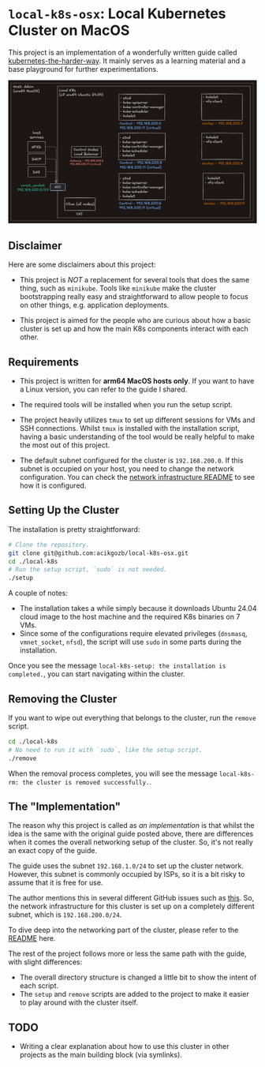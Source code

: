 # `local-k8s-osx`: Local Kubernetes Cluster on MacOS

This project is an implementation of a wonderfully written guide called [kubernetes-the-harder-way](https://github.com/ghik/kubernetes-the-harder-way).
It mainly serves as a learning material and a base playground for further experimentations.

![architecture](./readme-assets/architecture.png)

## Disclaimer

Here are some disclaimers about this project:

- This project is _NOT_ a replacement for several tools that does the same thing, such as `minikube`.
  Tools like `minikube` make the cluster bootstrapping really easy and straightforward to allow people to focus on other things, e.g. application deployments.

- This project is aimed for the people who are curious about how a basic cluster is set up and how the main K8s components interact with each other.

## Requirements

- This project is written for **arm64 MacOS hosts only**.
  If you want to have a Linux version, you can refer to the guide I shared.

- The required tools will be installed when you run the setup script.

- The project heavily utilizes `tmux` to set up different sessions for VMs and SSH connections.
  Whilst `tmux` is installed with the installation script, having a basic understanding of the tool would be really helpful to make the most out of this project.

- The default subnet configured for the cluster is `192.168.200.0`.
  If this subnet is occupied on your host, you need to change the network configuration.
  You can check the [network infrastructure README](./vms/NETWORK-INFRASTRUCTURE.md) to see how it is configured.

## Setting Up the Cluster

The installation is pretty straightforward:

```bash
# Clone the repository.
git clone git@github.com:acikgozb/local-k8s-osx.git
cd ./local-k8s
# Run the setup script, `sudo` is not needed.
./setup
```

A couple of notes:

- The installation takes a while simply because it downloads Ubuntu 24.04 cloud image to the host machine and the required K8s binaries on 7 VMs.
- Since some of the configurations require elevated privileges (`dnsmasq`, `vmnet_socket`, `nfsd`), the script will use `sudo` in some parts during the installation.

Once you see the message `local-k8s-setup: the installation is completed.`, you can start navigating within the cluster.

## Removing the Cluster

If you want to wipe out everything that belongs to the cluster, run the `remove` script.

```bash
cd ./local-k8s
# No need to run it with `sudo`, like the setup script.
./remove
```

When the removal process completes, you will see the message `local-k8s-rm: the cluster is removed successfully.`.

## The "Implementation"

The reason why this project is called as _an implementation_ is that whilst the idea is the same with the original guide posted above, there are differences when it comes the overall networking setup of the cluster.
So, it's not really an exact copy of the guide.

The guide uses the subnet `192.168.1.0/24` to set up the cluster network.
However, this subnet is commonly occupied by ISPs, so it is a bit risky to assume that it is free for use.

The author mentions this in several different GitHub issues such as [this](https://github.com/ghik/kubernetes-the-harder-way/issues/16#issuecomment-2440799114).
So, the network infrastructure for this cluster is set up on a completely different subnet, which is `192.168.200.0/24`.

To dive deep into the networking part of the cluster, please refer to the [README](./vms/NETWORK-INFRASTRUCTURE.md) here.

The rest of the project follows more or less the same path with the guide, with slight differences:

- The overall directory structure is changed a little bit to show the intent of each script.
- The `setup` and `remove` scripts are added to the project to make it easier to play around with the cluster itself.

## TODO

- Writing a clear explanation about how to use this cluster in other projects as the main building block (via symlinks).
